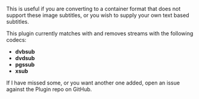 
This is useful if you are converting to a container format that does not support these image subtitles,
or you wish to supply your own text based subtitles.

This plugin currently matches with and removes streams with the following codecs:

- **dvbsub**
- **dvdsub**
- **pgssub**
- **xsub**

If I have missed some, or you want another one added, open an issue against the Plugin repo on GitHub.
